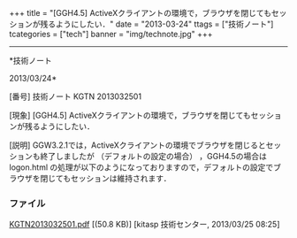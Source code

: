 ﻿+++
title = "[GGH4.5] ActiveXクライアントの環境で，ブラウザを閉じてもセッションが残るようにしたい．"
date = "2013-03-24"
ttags = ["技術ノート"]
tcategories = ["tech"]
banner = "img/technote.jpg"
+++

-----------------------------------------------------------------------------------------------------------------------------

*技術ノート

2013/03/24*


[番号]
技術ノート KGTN 2013032501

[現象]
[GGH4.5]
ActiveXクライアントの環境で，ブラウザを閉じてもセッションが残るようにしたい．

[説明]
GGW3.2.1では，ActiveXクライアントの環境でブラウザを閉じるとセッションも終了しましたが
（デフォルトの設定の場合） ，GGH4.5の場合は logon.html
の処理が以下のようになっておりますので，デフォルトの設定でブラウザを閉じてもセッションは維持されます．


### ファイル

 
 


[KGTN2013032501.pdf](http://techreport.kitasp.net/attachments/download/1290/KGTN2013032501.pdf)
 [(50.8 KB)] [kitasp 技術センター, 2013/03/25
08:25]


 


 

